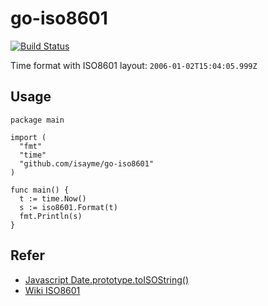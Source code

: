 # go-iso8601

[![Build Status](https://travis-ci.org/isayme/go-iso8601.svg?branch=master)](https://travis-ci.org/isayme/go-iso8601)

Time format with ISO8601 layout: `2006-01-02T15:04:05.999Z`

## Usage
```
package main

import (
  "fmt"
  "time"
  "github.com/isayme/go-iso8601"
)

func main() {
  t := time.Now()
  s := iso8601.Format(t)
  fmt.Println(s)
}
```

## Refer
- [Javascript Date.prototype.toISOString()](https://developer.mozilla.org/en-US/docs/Web/JavaScript/Reference/Global_Objects/Date/toISOString)
- [Wiki ISO8601](https://en.wikipedia.org/wiki/ISO_8601)
